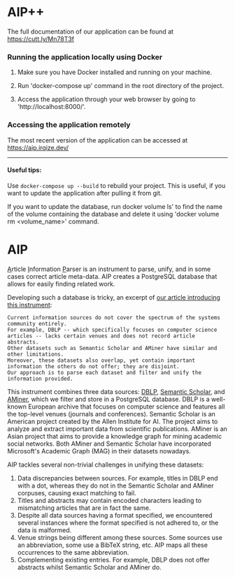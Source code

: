 # AIP++

The full documentation of our application can be found at 
https://cutt.ly/Mn78T3f
### Running the application locally using Docker


1. Make sure you have Docker installed and running on your machine.

2. Run 'docker-compose up' command in the root directory of the project.

3. Access the application through your web browser by going to 
'http://localhost:8000/'.
   
### Accessing the application remotely

The most recent version of the application can be accessed at 
https://aip.irqize.dev/

----------------------------------------------------------------------------
#### Useful tips:

Use `docker-compose up --build` to rebuild your project. This is useful, if you
want to update the application after pulling it from git.

If you want to update the database, run docker volume ls' to find the name of
the volume containing the database and delete it using 
'docker volume rm <volume_name>' command.
# AIP
<ins>A</ins>rticle <ins>I</ins>nformation <ins>P</ins>arser is an instrument to parse, unify, and in some cases correct article meta-data. 
AIP creates a PostgreSQL database that allows for easily finding related work.

Developing such a database is tricky, an excerpt of [our article introducing this instrument](https://arxiv.org/abs/2004.10077):
```
Current information sources do not cover the spectrum of the systems community entirely.
For example, DBLP -- which specifically focuses on computer science articles -- lacks certain venues and does not record article abstracts.
Other datasets such as Semantic Scholar and AMiner have similar and other limitations.
Moreover, these datasets also overlap, yet contain important information the others do not offer; they are disjoint.
Our approach is to parse each dataset and filter and unify the information provided.
```

This instrument combines three data sources: [DBLP](https://dblp.uni-trier.de/faq/How+can+I+download+the+whole+dblp+dataset), [Semantic Scholar](https://api.semanticscholar.org/corpus/download/), and [AMiner](https://www.aminer.cn/oag2019), which we filter and store in a PostgreSQL database.
DBLP is a well-known European archive that focuses on computer science and features all the top-level venues (journals and conferences).
Semantic Scholar is an American project created by the Allen Institute for AI.
The project aims to analyze and extract important data from scientific publications.
AMiner is an Asian project that aims to provide a knowledge graph for mining academic social networks.
Both AMiner and Semantic Scholar have incorporated Microsoft's Academic Graph (MAG) in their datasets nowadays.

AIP tackles several non-trivial challenges in unifying these datasets:
1. Data discrepancies between sources. For example, titles in DBLP end with a dot, whereas they do not in the Semantic Scholar and AMiner corpuses, causing exact matching to fail.
2. Titles and abstracts may contain encoded characters leading to mismatching articles that are in fact the same.
3. Despite all data sources having a format specified, we encountered several instances where the format specified is not adhered to, or the data is malformed.
4. Venue strings being different among these sources. Some sources use an abbreviation, some use a BibTeX string, etc. AIP maps all these occurrences to the same abbreviation.
5. Complementing existing entries. For example, DBLP does not offer abstracts whilst Semantic Scholar and AMiner do.
